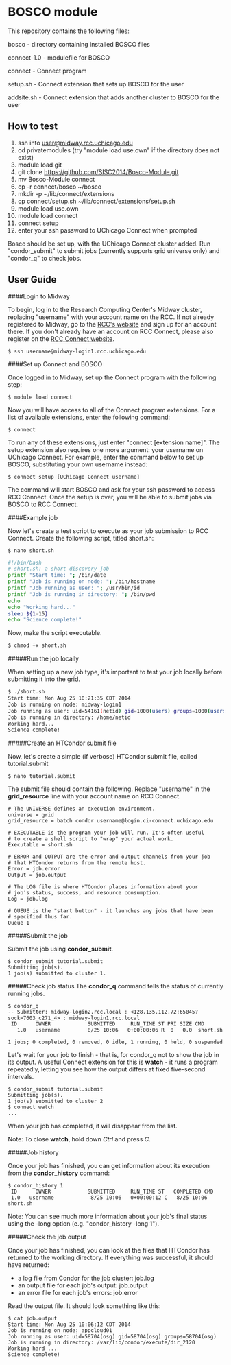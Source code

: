 BOSCO module
============
This repository contains the following files: 

bosco - directory containing installed BOSCO files 

connect-1.0 - modulefile for BOSCO

connect - Connect program

setup.sh - Connect extension that sets up BOSCO for the user

addsite.sh - Connect extension that adds another cluster to BOSCO for the user 

How to test
-----------
1. ssh into user@midway.rcc.uchicago.edu
2. cd privatemodules (try "module load use.own" if the directory does not exist)
3. module load git
4. git clone https://github.com/SISC2014/Bosco-Module.git
5. mv Bosco-Module connect
6. cp -r connect/bosco ~/bosco
7. mkdir -p ~/lib/connect/extensions
8. cp connect/setup.sh ~/lib/connect/extensions/setup.sh
9. module load use.own
10. module load connect
11. connect setup <username on UChicago Connect>
12. enter your ssh password to UChicago Connect when prompted

Bosco should be set up, with the UChicago Connect cluster added. Run "condor_submit" to submit jobs (currently supports grid universe only) and "condor_q" to check jobs. 

User Guide 
----------
####Login to Midway

To begin, log in to the Research Computing Center's Midway cluster, replacing "username" with your account name on the RCC. If not already registered to Midway, go to the [RCC's website](http://rcc.uchicago.edu/) and sign up for an account there. If you don't already have an account on RCC Connect, please also register on the [RCC Connect website](http://ci-connect.uchicago.edu/).

```
$ ssh username@midway-login1.rcc.uchicago.edu
```

####Set up Connect and BOSCO

Once logged in to Midway, set up the Connect program with the following step:

```
$ module load connect
```

Now you will have access to all of the Connect program extensions. For a list of available extensions, enter the following command:

```
$ connect
```

To run any of these extensions, just enter "connect [extension name]". The setup extension also requires one more argument: your username on UChicago Connect. For example, enter the command below to set up BOSCO, substituting your own username instead: 

```
$ connect setup [UChicago Connect username]
```

The command will start BOSCO and ask for your ssh password to access RCC Connect. Once the setup is over, you will be able to submit jobs via BOSCO to RCC Connect. 

####Example job 

Now let's create a test script to execute as your job submission to RCC Connect. Create the following script, titled short.sh: 

````
$ nano short.sh
````

````bash
#!/bin/bash
# short.sh: a short discovery job
printf "Start time: "; /bin/date
printf "Job is running on node: "; /bin/hostname
printf "Job running as user: "; /usr/bin/id
printf "Job is running in directory: "; /bin/pwd
echo
echo "Working hard..."
sleep ${1-15}
echo "Science complete!"
````

Now, make the script executable.
````bash
$ chmod +x short.sh
````

#####Run the job locally

When setting up a new job type, it's important to test your job locally before submitting it into the grid.
````bash
$ ./short.sh
Start time: Mon Aug 25 10:21:35 CDT 2014
Job is running on node: midway-login1
Job running as user: uid=54161(netid) gid=1000(users) groups=1000(users),10008(rcc)
Job is running in directory: /home/netid
Working hard...
Science complete!
````

#####Create an HTCondor submit file

Now, let's create a simple (if verbose) HTCondor submit file, called tutorial.submit

````
$ nano tutorial.submit
````

The submit file should contain the following. Replace "username" in the **grid_resource** line with your account name on RCC Connect.
````
# The UNIVERSE defines an execution environment. 
universe = grid
grid_resource = batch condor username@login.ci-connect.uchicago.edu

# EXECUTABLE is the program your job will run. It's often useful
# to create a shell script to "wrap" your actual work.
Executable = short.sh

# ERROR and OUTPUT are the error and output channels from your job
# that HTCondor returns from the remote host.
Error = job.error
Output = job.output

# The LOG file is where HTCondor places information about your
# job's status, success, and resource consumption.
Log = job.log

# QUEUE is the "start button" - it launches any jobs that have been
# specified thus far.
Queue 1
````

#####Submit the job

Submit the job using **condor_submit**.
````
$ condor_submit tutorial.submit
Submitting job(s).
1 job(s) submitted to cluster 1.
````

#####Check job status
The **condor_q** command tells the status of currently running jobs.

````
$ condor_q
-- Submitter: midway-login2.rcc.local : <128.135.112.72:65045?sock=7603_c271_4> : midway-login1.rcc.local
 ID      OWNER            SUBMITTED     RUN_TIME ST PRI SIZE CMD               
   1.0   username         8/25 10:06   0+00:00:06 R  0   0.0  short.sh         

1 jobs; 0 completed, 0 removed, 0 idle, 1 running, 0 held, 0 suspended
````

Let's wait for your job to finish - that is, for condor_q not to show the job in its output. A useful Connect extension for this is **watch** - it runs a program repeatedly, letting you see how the output differs at fixed five-second intervals.

````
$ condor_submit tutorial.submit
Submitting job(s).
1 job(s) submitted to cluster 2
$ connect watch
...
````

When your job has completed, it will disappear from the list.

Note: To close **watch**, hold down *Ctrl* and press *C*.

#####Job history

Once your job has finished, you can get information about its execution from the **condor_history** command:

````
$ condor_history 1
 ID      OWNER            SUBMITTED     RUN_TIME ST   COMPLETED CMD
 1.0   username            8/25 10:06   0+00:00:12 C   8/25 10:06 short.sh
````

Note: You can see much more information about your job's final status using the -long option (e.g. "condor_history -long 1").

#####Check the job output

Once your job has finished, you can look at the files that HTCondor has returned to the working directory. If everything was successful, it should have returned:

  * a log file from Condor for the job cluster: job.log
  * an output file for each job's output: job.output
  * an error file for each job's errors: job.error

Read the output file. It should look something like this:

````
$ cat job.output
Start time: Mon Aug 25 10:06:12 CDT 2014
Job is running on node: appcloud01
Job running as user: uid=58704(osg) gid=58704(osg) groups=58704(osg)
Job is running in directory: /var/lib/condor/execute/dir_2120
Working hard ...
Science complete!
````